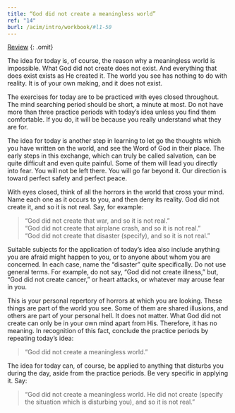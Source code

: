 ```yaml
---
title: “God did not create a meaningless world”
ref: "14"
burl: /acim/intro/workbook/#l1-50
---
```


<a class="hide-review" href="/workbook/l053/#l014">Review</a>
{: .omit}

The idea for today is, of course, the reason why a meaningless world is
impossible. What God did not create does not exist. And everything that
does exist exists as He created it. The world you see has nothing to do
with reality. It is of your own making, and it does not exist.

The exercises for today are to be practiced with eyes closed throughout.
The mind searching period should be short, a minute at most. Do not have
more than three practice periods with today’s idea unless you find them
comfortable. If you do, it will be because you really understand what
they are for.

The idea for today is another step in learning to let go the thoughts
which you have written on the world, and see the Word of God in their
place. The early steps in this exchange, which can truly be called
salvation, can be quite difficult and even quite painful. Some of them
will lead you directly into fear. You will not be left there. You will go
far beyond it. Our direction is toward perfect safety and perfect peace.

With eyes closed, think of all the horrors in the world that cross your
mind. Name each one as it occurs to you, and then deny its reality. God
did not create it, and so it is not real. Say, for example:

> “God did not create that war, and so it is not real.”<br/>
> “God did not create that airplane crash, and so it is not real.”<br/>
> “God did not create that disaster (specify), and so it is not real.”

Suitable subjects for the application of today’s idea also include
anything you are afraid might happen to you, or to anyone about whom you
are concerned. In each case, name the “disaster” quite specifically. Do
not use general terms. For example, do not say, “God did not create
illness,” but, “God did not create cancer,” or heart attacks, or
whatever may arouse fear in you.

This is your personal repertory of horrors at which you are
looking. These things are part of the world you see. Some of them are
shared illusions, and others are part of your personal hell. It does not
matter. What God did not create can only be in your own mind apart from
His. Therefore, it has no meaning. In recognition of this fact, conclude
the practice periods by repeating today’s idea:

> “God did not create a meaningless world.”

The idea for today can, of course, be applied to anything that disturbs
you during the day, aside from the practice periods. Be very specific in
applying it. Say:

> “God did not create a meaningless world. He did not create (specify the
> situation which is disturbing you), and so it is not real.”

